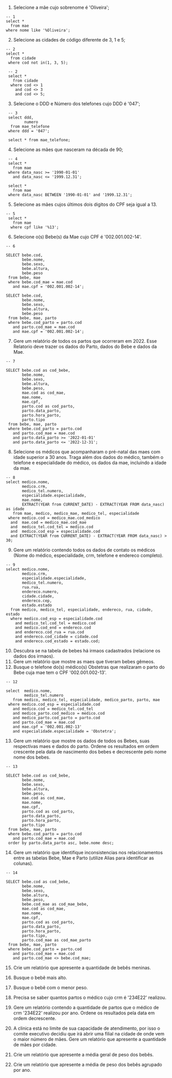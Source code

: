 1. Selecione a mãe cujo sobrenome é 'Oliveira';
~~~
-- 1 
select * 
  from mae
where nome like '%Oliveira';
~~~

2. Selecione as cidades de código diferente de 3, 1 e 5; 
~~~
-- 2 
select * 
  from cidade 
 where cod not in(1, 3, 5);
 
 -- 2 
 select * 
   from cidade 
  where cod <> 1
    and cod <> 3
    and cod <> 5; 
~~~

3. Selecione o DDD e Número dos telefones cujo DDD é '047'; 
~~~
 -- 3
 select ddd, 
        numero
  from mae_telefone
 where ddd = '047'; 
 
 select * from mae_telefone; 
~~~

4. Selecione as mães que nasceram na década de 90; 
~~~
 -- 4 
 select * 
   from mae 
 where data_nasc >= '1990-01-01'
   and data_nasc <= '1999.12.31';
   
 select * 
   from mae 
 where data_nasc BETWEEN '1990-01-01' and '1999.12.31';
~~~

5. Selecione as mães cujos últimos dois digitos do CPF seja igual a 13.  
~~~
-- 5 
 select * 
   from mae
  where cpf like '%13';  
~~~

6. Selecione o(s) Bebe(s) da Mae cujo CPF é '002.001.002-14'.
~~~
-- 6 

SELECT bebe.cod,
       bebe.nome, 
       bebe.sexo, 
       bebe.altura, 
       bebe.peso
 from bebe, mae
 where bebe.cod_mae = mae.cod
   and mae.cpf = '002.001.002-14'; 
   
SELECT bebe.cod,
       bebe.nome, 
       bebe.sexo, 
       bebe.altura, 
       bebe.peso
 from bebe, mae, parto
 where bebe.cod_parto = parto.cod
   and parto.cod_mae = mae.cod
   and mae.cpf = '002.001.002-14'; 
~~~

7. Gere um relatório de todos os partos que ocorreram em 2022. Esse Relatorio deve trazer os dados do Parto, dados do Bebe e dados da Mae. 
~~~
-- 7 

SELECT bebe.cod as cod_bebe,
       bebe.nome, 
       bebe.sexo, 
       bebe.altura, 
       bebe.peso, 
       mae.cod as cod_mae, 
       mae.nome, 
       mae.cpf, 
       parto.cod as cod_parto, 
       parto.data_parto,
       parto.hora_parto,
       parto.tipo
 from bebe, mae, parto
 where bebe.cod_parto = parto.cod
   and parto.cod_mae = mae.cod
   and parto.data_parto >= '2022-01-01'
   and parto.data_parto <= '2022-12-31'; 
~~~

8. Selecione os médicos que acompanharam o pré-natal das maes com idade superior a 30 anos. Traga além dos dados do médico, também o telefone e especialidade do médico, os dados da mae, incluíndo a idade da mae.   
~~~
-- 8 
select medico.nome, 
       medico.crm, 
       medico_tel.numero,
       especialidade.especialidade,
       mae.nome, 
       EXTRACT(YEAR from CURRENT_DATE) - EXTRACT(YEAR FROM data_nasc) as idade
   from mae, medico, medico_mae, medico_tel, especialidade
 where medico.cod = medico_mae.cod_medico
  and  mae.cod = medico_mae.cod_mae
  and  medico_tel.cod_tel = medico.cod
  and  medico.cod_esp = especialidade.cod
  and EXTRACT(YEAR from CURRENT_DATE) - EXTRACT(YEAR FROM data_nasc) > 30; 
~~~

9. Gere um relatório contendo todos os dados de contato os médicos (Nome do médico, especialidade, crm, telefone e endereco completo). 
~~~
-- 9 
select medico.nome, 
       medico.crm,
       especialidade.especialidade, 
       medico_tel.numero, 
       rua.rua, 
       endereco.numero,
       cidade.cidade, 
       endereco.cep, 
       estado.estado
  from medico, medico_tel, especialidade, endereco, rua, cidade, estado
  where medico.cod_esp = especialidade.cod
    and medico_tel.cod_tel = medico.cod
    and medico.cod_end = endereco.cod
    and endereco.cod_rua = rua.cod
    and endereco.cod_cidade = cidade.cod
    and endereco.cod_estado = estado.cod; 
~~~

10. Descubra se na tabela de bebes há irmaos cadastrados (relacione os dados dos irmaos). 
11. Gere um relatório que mostre as maes que tiveram bebes gêmeos. 
12. Busque o telefone do(s) médico(s) Obstetras que realizaram o parto do Bebe cuja mae tem o CPF '002.001.002-13'.
~~~
-- 12

select  medico.nome,
        medico_tel.numero
   from medico, medico_tel, especialidade, medico_parto, parto, mae
 where medico.cod_esp = especialidade.cod
   and medico.cod = medico_tel.cod_tel
   and medico_parto.cod_medico = medico.cod
   and medico_parto.cod_parto = parto.cod
   and parto.cod_mae = mae.cod
   and mae.cpf = '002.001.002-13'
   and especialidade.especialidade = 'Obstetra'; 
~~~

13. Gere um relatório que mostre os dados de todos os Bebes, suas respectivas maes e dados do parto. Ordene os resultados em ordem crescente pela data de nascimento dos bebes e decrescente pelo nome nome dos bebes. 
~~~
-- 13

SELECT bebe.cod as cod_bebe,
       bebe.nome, 
       bebe.sexo, 
       bebe.altura, 
       bebe.peso, 
       mae.cod as cod_mae, 
       mae.nome, 
       mae.cpf, 
       parto.cod as cod_parto, 
       parto.data_parto,
       parto.hora_parto,
       parto.tipo
 from bebe, mae, parto
 where bebe.cod_parto = parto.cod
   and parto.cod_mae = mae.cod
 order by parto.data_parto asc, bebe.nome desc; 
~~~

14. Gere um relatório que identifique inconsistencias nos relacionamentos entre as tabelas Bebe, Mae e Parto (utilize Alias para identificar as colunas).       
~~~
-- 14

SELECT bebe.cod as cod_bebe,
       bebe.nome, 
       bebe.sexo, 
       bebe.altura, 
       bebe.peso,
       bebe.cod_mae as cod_mae_bebe,
       mae.cod as cod_mae, 
       mae.nome, 
       mae.cpf, 
       parto.cod as cod_parto, 
       parto.data_parto,
       parto.hora_parto,
       parto.tipo,
       parto.cod_mae as cod_mae_parto
 from bebe, mae, parto
 where bebe.cod_parto = parto.cod
   and parto.cod_mae = mae.cod
   and parto.cod_mae <> bebe.cod_mae;
~~~

15. Crie um relatório que apresente a quantidade de bebês meninas. 
16. Busque o bebê mais alto. 
17. Busque o bebê com o menor peso. 
18. Precisa se saber quantos partos o médico cujo crm é '234E22' realizou. 
19. Gere um relatório contendo a quantidade de partos que o médico de crm '234E22' realizou por ano. Ordene os resultados pela data em ordem decrescente. 

20. A clinica está no limite de sua capacidade de atendimento, por isso o comite executivo decidiu que irá abrir uma filial na cidade de onde vem o maior número de mães. Gere um relatório que apresente a quantidade de mães por cidade. 
21. Crie um relatório que apresente a média geral de peso dos bebês. 
22. Crie um relatório que apresente a média de peso dos bebês agrupado por ano. 

